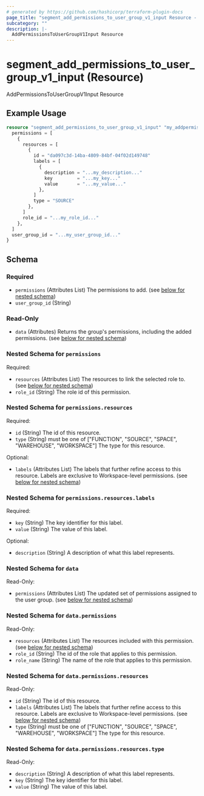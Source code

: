 ```yaml
---
# generated by https://github.com/hashicorp/terraform-plugin-docs
page_title: "segment_add_permissions_to_user_group_v1_input Resource - repo"
subcategory: ""
description: |-
  AddPermissionsToUserGroupV1Input Resource
---
```


# segment_add_permissions_to_user_group_v1_input (Resource)

AddPermissionsToUserGroupV1Input Resource

## Example Usage

```terraform
resource "segment_add_permissions_to_user_group_v1_input" "my_addpermissionstousergroupv1input" {
  permissions = [
    {
      resources = [
        {
          id = "da097c3d-14ba-4809-84bf-04f02d149748"
          labels = [
            {
              description = "...my_description..."
              key         = "...my_key..."
              value       = "...my_value..."
            },
          ]
          type = "SOURCE"
        },
      ]
      role_id = "...my_role_id..."
    },
  ]
  user_group_id = "...my_user_group_id..."
}
```

<!-- schema generated by tfplugindocs -->
## Schema

### Required

- `permissions` (Attributes List) The permissions to add. (see [below for nested schema](#nestedatt--permissions))
- `user_group_id` (String)

### Read-Only

- `data` (Attributes) Returns the group's permissions, including the added permissions. (see [below for nested schema](#nestedatt--data))

<a id="nestedatt--permissions"></a>
### Nested Schema for `permissions`

Required:

- `resources` (Attributes List) The resources to link the selected role to. (see [below for nested schema](#nestedatt--permissions--resources))
- `role_id` (String) The role id of this permission.

<a id="nestedatt--permissions--resources"></a>
### Nested Schema for `permissions.resources`

Required:

- `id` (String) The id of this resource.
- `type` (String) must be one of ["FUNCTION", "SOURCE", "SPACE", "WAREHOUSE", "WORKSPACE"]
The type for this resource.

Optional:

- `labels` (Attributes List) The labels that further refine access to this resource. Labels are exclusive to Workspace-level permissions. (see [below for nested schema](#nestedatt--permissions--resources--labels))

<a id="nestedatt--permissions--resources--labels"></a>
### Nested Schema for `permissions.resources.labels`

Required:

- `key` (String) The key identifier for this label.
- `value` (String) The value of this label.

Optional:

- `description` (String) A description of what this label represents.




<a id="nestedatt--data"></a>
### Nested Schema for `data`

Read-Only:

- `permissions` (Attributes List) The updated set of permissions assigned to the user group. (see [below for nested schema](#nestedatt--data--permissions))

<a id="nestedatt--data--permissions"></a>
### Nested Schema for `data.permissions`

Read-Only:

- `resources` (Attributes List) The resources included with this permission. (see [below for nested schema](#nestedatt--data--permissions--resources))
- `role_id` (String) The id of the role that applies to this permission.
- `role_name` (String) The name of the role that applies to this permission.

<a id="nestedatt--data--permissions--resources"></a>
### Nested Schema for `data.permissions.resources`

Read-Only:

- `id` (String) The id of this resource.
- `labels` (Attributes List) The labels that further refine access to this resource. Labels are exclusive to Workspace-level permissions. (see [below for nested schema](#nestedatt--data--permissions--resources--labels))
- `type` (String) must be one of ["FUNCTION", "SOURCE", "SPACE", "WAREHOUSE", "WORKSPACE"]
The type for this resource.

<a id="nestedatt--data--permissions--resources--labels"></a>
### Nested Schema for `data.permissions.resources.type`

Read-Only:

- `description` (String) A description of what this label represents.
- `key` (String) The key identifier for this label.
- `value` (String) The value of this label.


